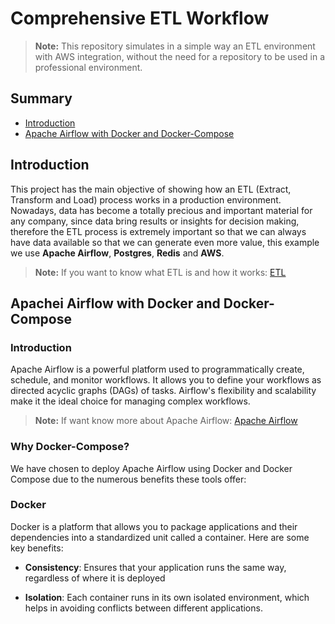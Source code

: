 # Comprehensive ETL Workflow


> **Note:**
> This repository simulates in a simple way an ETL environment with AWS integration, without the need for a repository to be used in a professional environment.

## Summary

- [Introduction](#introduction)
- [Apache Airflow with Docker and Docker-Compose](#apachei-airflow-with-docker-and-docker-compose)



## Introduction

This project has the main objective of showing how an ETL (Extract, Transform and Load) process works in a production environment. Nowadays, data has become a totally precious and important material for any company, since data bring results or insights for decision making, therefore the ETL process is extremely important so that we can always have data available so that we can generate even more value, this example we use **Apache Airflow**, **Postgres**, **Redis** and **AWS**.

>**Note:**
> If you want to know what ETL is and how it works: [ETL](https://www.oracle.com/pt/integration/what-is-etl/)

## Apachei Airflow with Docker and Docker-Compose

### Introduction

Apache Airflow is a powerful platform used to programmatically create, schedule, and monitor workflows. It allows you to define your workflows as directed acyclic graphs (DAGs) of tasks. Airflow's flexibility and scalability make it the ideal choice for managing complex workflows.

>**Note:**
> If want know more about Apache Airflow: [Apache Airflow](https://airflow.apache.org/docs/apache-airflow/stable/index.html)


### Why Docker-Compose?

We have chosen to deploy Apache Airflow using Docker and Docker Compose due to the numerous benefits these tools offer:

### Docker 

Docker is a platform that allows you to package applications and their dependencies into a standardized unit called a container. Here are some key benefits:

- **Consistency**: Ensures that your application runs the same way, regardless of where it is deployed

- **Isolation**: Each container runs in its own isolated environment, which helps in avoiding conflicts between different applications.











